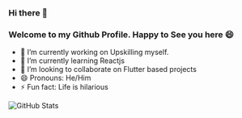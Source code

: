 ### Hi there 👋
### Welcome to my Github Profile. Happy to See you here 😄

- 🔭 I’m currently working on Upskilling myself.
- 🌱 I’m currently learning Reactjs
- 👯 I’m looking to collaborate on Flutter based projects
- 😄 Pronouns: He/Him
- ⚡ Fun fact: Life is hilarious


![GitHub Stats](https://github-readme-stats.vercel.app/api?username=adarsh786-tech&theme=radical)
<!--
**adarsh786-tech/adarsh786-tech** is a ✨ _special_ ✨ repository because its `README.md` (this file) appears on your GitHub profile.

Here are some ideas to get you started:
- 🤔 I’m looking for help with ...
- 💬 Ask me about ...
- 📫 How to reach me: ...
